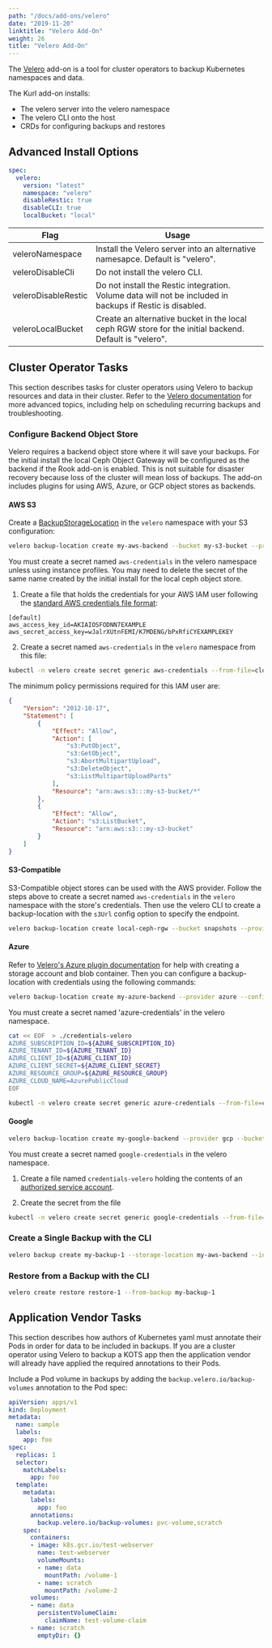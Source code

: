 ```yaml
---
path: "/docs/add-ons/velero"
date: "2019-11-20"
linktitle: "Velero Add-On"
weight: 26
title: "Velero Add-On"
---
```


The [Velero](https://velero.io/) add-on is a tool for cluster operators to backup Kubernetes namespaces and data.

The Kurl add-on installs:
* The velero server into the velero namespace
* The velero CLI onto the host
* CRDs for configuring backups and restores

## Advanced Install Options

```yaml
spec:
  velero:
    version: "latest"
    namespace: "velero"
    disableRestic: true
    disableCLI: true
    localBucket: "local"
```

| Flag                | Usage                                                                                                      |
| ------------------- | ---------------------------------------------------------------------------------------------------------- |
| veleroNamespace     | Install the Velero server into an alternative namesapce. Default is "velero".                              |
| veleroDisableCli    | Do not install the velero CLI.                                                                             |
| veleroDisableRestic | Do not install the Restic integration.  Volume data will not be included in backups if Restic is disabled. |
| veleroLocalBucket   | Create an alternative bucket in the local ceph RGW store for the initial backend. Default is "velero".     |

## Cluster Operator Tasks

This section describes tasks for cluster operators using Velero to backup resources and data in their cluster.
Refer to the [Velero documentation](https://velero.io/docs/v1.2.0/) for more advanced topics, including help on scheduling recurring backups and troubleshooting.

### Configure Backend Object Store

Velero requires a backend object store where it will save your backups.
For the initial install the local Ceph Object Gateway will be configured as the backend if the Rook add-on is enabled.
This is not suitable for disaster recovery because loss of the cluster will mean loss of backups.
The add-on includes plugins for using AWS, Azure, or GCP object stores as backends.

#### AWS S3

Create a [BackupStorageLocation](https://velero.io/docs/v1.2.0/api-types/backupstoragelocation/) in the `velero` namespace with your S3 configuration:

```bash
velero backup-location create my-aws-backend --bucket my-s3-bucket --provider aws --config region=us-east-2
```

You must create a secret named `aws-credentials` in the velero namespace unless using instance profiles. You may need to delete the secret of the same name created by the initial install for the local ceph object store.


1. Create a file that holds the credentials for your AWS IAM user following the [standard AWS credentials file format](https://docs.aws.amazon.com/cli/latest/userguide/cli-configure-files.html):

```
[default]
aws_access_key_id=AKIAIOSFODNN7EXAMPLE
aws_secret_access_key=wJalrXUtnFEMI/K7MDENG/bPxRfiCYEXAMPLEKEY
```

2. Create a secret named `aws-credentials` in the `velero` namespace from this file:

```bash
kubectl -n velero create secret generic aws-credentials --from-file=cloud=<path-to-file>
```

The minimum policy permissions required for this IAM user are:

```json
{
    "Version": "2012-10-17",
    "Statement": [
        {
            "Effect": "Allow",
            "Action": [
                "s3:PutObject",
                "s3:GetObject",
                "s3:AbortMultipartUpload",
                "s3:DeleteObject",
                "s3:ListMultipartUploadParts"
            ],
            "Resource": "arn:aws:s3:::my-s3-bucket/*"
        },
        {
            "Effect": "Allow",
            "Action": "s3:ListBucket",
            "Resource": "arn:aws:s3:::my-s3-bucket"
        }
    ]
}
```

#### S3-Compatible

S3-Compatible object stores can be used with the AWS provider.
Follow the steps above to create a secret named `aws-credentials` in the `velero` namespace with the store's credentials.
Then use the velero CLI to create a backup-location with the `s3Url` config option to specify the endpoint.

```bash
velero backup-location create local-ceph-rgw --bucket snapshots --provider aws --config s3Url=http://$CLUSTER_IP,region=us-east-1
```

#### Azure

Refer to [Velero's Azure plugin documentation](https://github.com/vmware-tanzu/velero-plugin-for-microsoft-azure#create-azure-storage-account-and-blob-container) for help with creating a storage account and blob container.
Then you can configure a backup-location with credentials using the following commands:

```bash
velero backup-location create my-azure-backend --provider azure --config resourceGroup=$AZURE_BACKUP_RESOURCE_GROUP,storageAccount=$AZURE_STORAGE_ACCOUNT_ID,subscriptionId=$AZURE_BACKUP_SUBSCRIPTION_ID --bucket $BLOB_CONTAINER
```

You must create a secret named 'azure-credentials' in the velero namespace.

```bash
cat << EOF  > ./credentials-velero
AZURE_SUBSCRIPTION_ID=${AZURE_SUBSCRIPTION_ID}
AZURE_TENANT_ID=${AZURE_TENANT_ID}
AZURE_CLIENT_ID=${AZURE_CLIENT_ID}
AZURE_CLIENT_SECRET=${AZURE_CLIENT_SECRET}
AZURE_RESOURCE_GROUP=${AZURE_RESOURCE_GROUP}
AZURE_CLOUD_NAME=AzurePublicCloud
EOF

kubectl -n velero create secret generic azure-credentials --from-file=cloud=credentials-velero
```

#### Google

```bash
velero backup-location create my-google-backend --provider gcp --bucket my-gcs-bucket
```

You must create a secret named `google-credentials` in the velero namespace.

1. Create a file named `credentials-velero` holding the contents of an [authorized service account](https://github.com/vmware-tanzu/velero-plugin-for-gcp#option-1-set-permissions-with-a-service-account).

2. Create the secret from the file

```bash
kubectl -n velero create secret generic google-credentials --from-file=cloud=./credentials-velero
```

### Create a Single Backup with the CLI

```bash
velero backup create my-backup-1 --storage-location my-aws-backend --include-namespaces my-app-namespace
```

### Restore from a Backup with the CLI

```bash
velero create restore restore-1 --from-backup my-backup-1
```

## Application Vendor Tasks

This section describes how authors of Kubernetes yaml must annotate their Pods in order for data to be included in backups.
If you are a cluster operator using Velero to backup a KOTS app then the application vendor will already have applied the required annotations to their Pods.

Include a Pod volume in backups by adding the `backup.velero.io/backup-volumes` annotation to the Pod spec:

```yaml
apiVersion: apps/v1
kind: Deployment
metadata:
  name: sample
  labels:
    app: foo
spec:
  replicas: 1
  selector:
    matchLabels:
      app: foo
  template:
    metadata:
      labels:
        app: foo
      annotations:
        backup.velero.io/backup-volumes: pvc-volume,scratch
    spec:
      containers:
      - image: k8s.gcr.io/test-webserver
        name: test-webserver
        volumeMounts:
        - name: data
          mountPath: /volume-1
        - name: scratch
          mountPath: /volume-2
      volumes:
      - name: data
        persistentVolumeClaim:
          claimName: test-volume-claim
      - name: scratch
        emptyDir: {}
```
